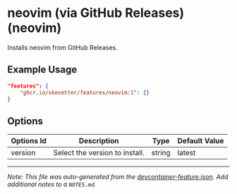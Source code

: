 
# neovim (via GitHub Releases) (neovim)

Installs neovim from GitHub Releases.

## Example Usage

```json
"features": {
    "ghcr.io/skevetter/features/neovim:1": {}
}
```

## Options

| Options Id | Description | Type | Default Value |
|-----|-----|-----|-----|
| version | Select the version to install. | string | latest |



---

_Note: This file was auto-generated from the [devcontainer-feature.json](https://github.com/skevetter/features/blob/main/src/neovim/devcontainer-feature.json).  Add additional notes to a `NOTES.md`._
